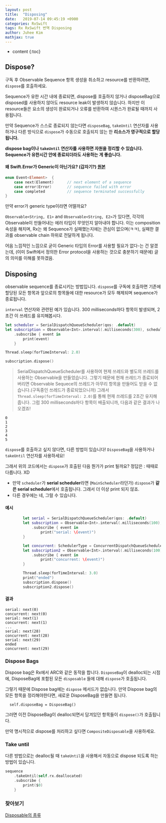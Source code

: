 ```yaml
---
layout: post
title:  "Disposing"
date:   2019-07-14 09:45:19 +0900
categories: RxSwift
tags: Rx RxSwift 번역 Disposing
author: Juhee Kim
mathjax: true
---
```


* content
{:toc}

## Dispose?
구독 후 Observable Sequence 항목 생성을 취소하고 resource를 반환하려면, `dispose`를 호출하세요.

Sequence가 유한 시간 내에 종료되면, dispose를 호출하지 않거나 disposeBag으로 disposed를 사용하지 않아도 resource leak이 발생하지 않습니다. 하지만 이 resource들은 요소의 생성이 완료되거나 오류를 반환하여  시퀀스가 완료될 때까지 사용됩니다.

만약 Sequence가 스스로 종료되지 않는다면 `disposeBag`, `takeUntil` 연산자를 사용하거나 다른 방식으로 `dispose`가 수동으로 호출되지 않는 한 **리소스가 영구적으로 할당됩니다.**

**dispose bag이나 `takeUntil` 연산자를 사용하면 자원을 정리할 수 있습니다. Sequence가 유한시간 안에 종료되더라도 사용하는 게 좋습니다.**

#### 왜 Swift.Error가 Generic이 아닌가요? (갑자기?) [원본](https://github.com/ReactiveX/RxSwift/blob/master/Documentation/DesignRationale.md#why-error-type-isnt-generic)
```swift
enum Event<Element>  {
    case next(Element)      // next element of a sequence
    case error(Error)       // sequence failed with error
    case completed          // sequence terminated successfully
}
```
만약 error가 generic type이라면 어떨까요?

`Observable<String, E1>` and `Observable<String, E2>`가 있다면, 각각의 Observable이 만들어내는 에러 타입이 무엇인지 알아내야 합니다. 이는 composition 속성을 해치며, Rx는 왜 Sequence가 실패했는지에는 관심이 없으며(ㅋㅋ), 실패한 결과를 observable chain 하위로 전달하게 됩니다.

어음 느낌적인 느낌으로 굳이 Generic 타입의 Error를 사용할 필요가 없다-는 건 알겠는데, (이미 Swift에서 정의한 Error protocol을 사용하는 것으로 충분하기 때문에) 글의 의미를 이해를 못하겠음.

## Disposing
observable sequence를 종료시키는 방법입니다. `dispose`를 구독에 호출하면 기존에 할당된 모든 항목과 앞으로의 항목들에 대한 resource가 모두 해제되며 sequence가 종료됩니다.

`interval` 연산자와 관련된 예가 있습니다. 300 milliseconds마다 항목이 발생되며, 2초간 이 쓰레드를 유지해봅시다.
```swift
let scheduler = SerialDispatchQueueScheduler(qos: .default)
let subscription = Observable<Int>.interval(.milliseconds(300), scheduler: scheduler)
    .subscribe { event in
        print(event)
    }

Thread.sleep(forTimeInterval: 2.0)

subscription.dispose()
```
> SerialDispatchQueueScheduler를 사용하여 현제 쓰레드와 별도의 쓰레드를 사용하는 Observable을 만들었습니다.
> 그렇기 때문에 현재 쓰레드가 종료되어 버리면 Observable Sequece의 쓰레드가 아무리 항목을 만들어도 받을 수 없습니다.(구독중인 쓰레드가 종료되었으니까)
> 그래서 `Thread.sleep(forTimeInterval: 2.0)`를 통해 현재 쓰레드를 2초간 유지해줍니다.
> 그럼 300 milliseconds마다 항목이 배출되니까, 다음과 같은 결과가 나오겠죠!
```
0
1
2
3
4
5
```
`dispose`를 호출하고 싶지 않다면, 다른 방법이 있습니다! `DisposeBag`을 사용하거나 `takeUntil` 연산자를 사용하세요!

그래서 위의 코드에서는 `dispose`가 호출된 다음 뭔가가 print 될까요? 정답은 : 때때로 다릅니다. XD
* 만약 `scheduler`가 **serial scheduler**라면 (`MainScheduler`라던가) `dispose`가 **같은 serial scheduler**에서 호출됩니다. 그래서 더 이상 print 되지 않죠.
* 다른 경우에는 네, 그럴 수 있습니다.
#### 예시
```swift
        let serial = SerialDispatchQueueScheduler(qos: .default)
        let subscription = Observable<Int>.interval(.milliseconds(100), scheduler: serial)
            .subscribe { event in
                print("serial: \(event)")
        }

        let concurrent: SchedulerType = ConcurrentDispatchQueueScheduler(qos: .default)
        let subscription2 = Observable<Int>.interval(.milliseconds(100), scheduler: concurrent)
            .subscribe { event in
                print("concurrent: \(event)")
        }

        Thread.sleep(forTimeInterval: 3.0)
        print("ended")
        subscription.dispose()
        subscription2.dispose()
```
#### 결과
```
serial: next(0)
concurrent: next(0)
serial: next(1)
concurrent: next(1)
...
serial: next(28)
concurrent: next(28)
serial: next(29)
ended
concurrent: next(29)
```
### Dispose Bags
Dispose bag은 Rx에서 ARC와 같은 동작을 합니다. `DisposeBag`이 dealloc되는 시점에, DisposeBag에 포함된 모든 `disposable` 들에 대해 `dispose`가 호출됩니다.

그렇기 때문에 Dispose bag에는 `dispose` 메서드가 없습니다. 만약 Dispose bag의 모든 항목을 정리해야한다면, 새로운 DisposeBag을 만들면 됩니다.
```
  self.disposeBag = DisposeBag()
```
그러면 이전 DisposeBag이 dealloc되면서 담겨있던 항목들이 `dispose()`가 호출됩니다.

만약 명시적으로 dispose를 처리하고 싶다면 `CompositeDisposable`을 사용하세요.
### Take until
다른 방법으로는 dealloc될 때 `takeUntil`을 사용해서 자동으로 dispose 되도록 하는 방법이 있습니다.
```swift
sequence
    .takeUntil(self.rx.deallocated)
    .subscribe {
        print($0)
    }
```
### 찾아보기
[Disposable의 종류](https://brunch.co.kr/@tilltue/49)
